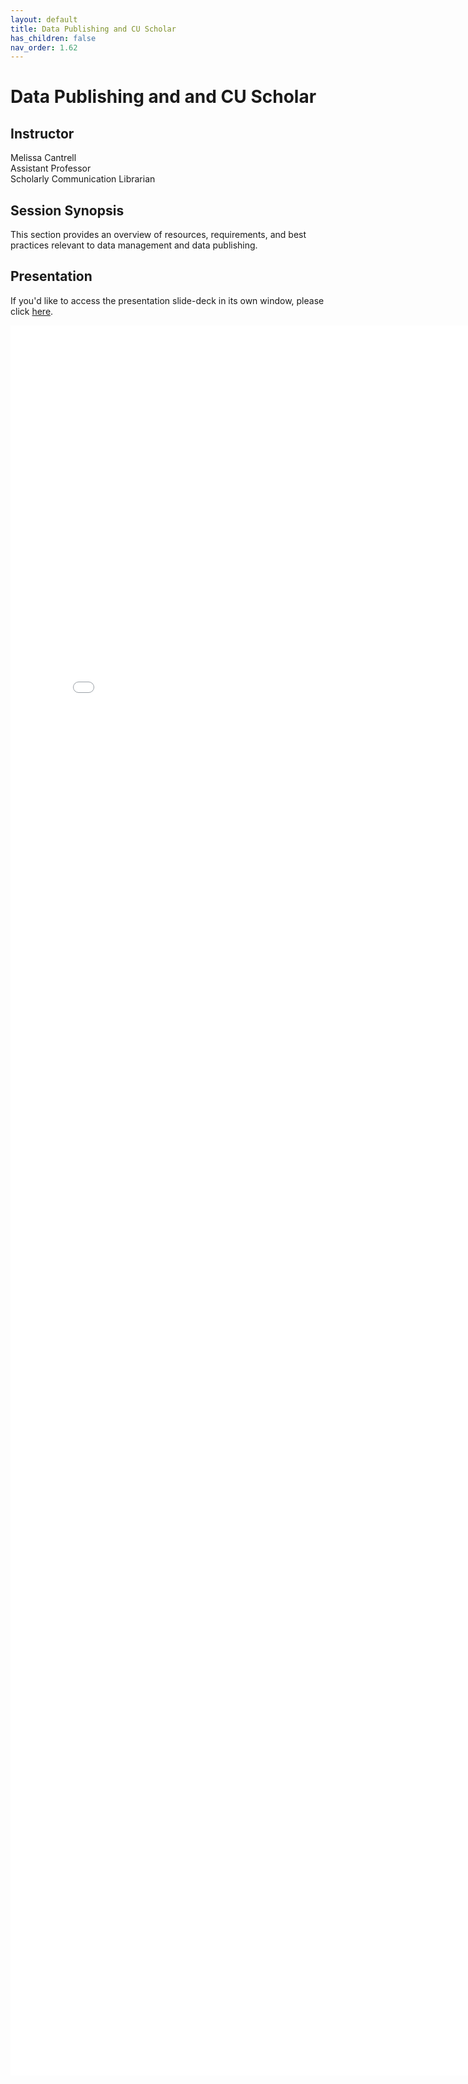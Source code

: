 ```yaml
---
layout: default
title: Data Publishing and CU Scholar
has_children: false
nav_order: 1.62
---
```


# Data Publishing and and CU Scholar

## Instructor

Melissa Cantrell  
Assistant Professor  
Scholarly Communication Librarian


## Session Synopsis

This section provides an overview of resources, requirements, and best practices relevant to data management and data publishing.

## Presentation

If you'd like to access the presentation slide-deck in its own window, please click [here](data-publishing-cu-scholar/data_publishing.pdf).

<iframe src="data-publishing-cu-scholar/data_publishing.pdf" style="width: 800px; height: 2800px;" frameBorder="0"></iframe>

